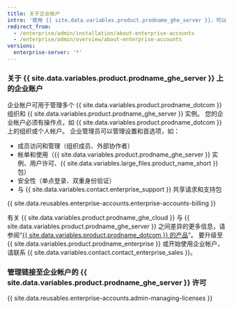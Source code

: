 ```yaml
---
title: 关于企业帐户
intro: '使用 {{ site.data.variables.product.prodname_ghe_server }}，可以创建企业帐户，为管理员的帐单和许可使用情况提供单一的可见点和管理点。'
redirect_from:
  - /enterprise/admin/installation/about-enterprise-accounts
  - /enterprise/admin/overview/about-enterprise-accounts
versions:
  enterprise-server: '*'
---
```


### 关于 {{ site.data.variables.product.prodname_ghe_server }} 上的企业账户

企业帐户可用于管理多个 {{ site.data.variables.product.prodname_dotcom }} 组织和 {{ site.data.variables.product.prodname_ghe_server }} 实例。 您的企业帐户必须有操作点，如 {{ site.data.variables.product.prodname_dotcom }} 上的组织或个人帐户。 企业管理员可以管理设置和首选项，如：

- 成员访问和管理（组织成员、外部协作者）
- 帐单和使用（{{ site.data.variables.product.prodname_ghe_server }} 实例、用户许可、{{ site.data.variables.large_files.product_name_short }} 包）
- 安全性（单点登录、双重身份验证）
- 与 {{ site.data.variables.contact.enterprise_support }} 共享请求和支持包

{{ site.data.reusables.enterprise-accounts.enterprise-accounts-billing }}

有关 {{ site.data.variables.product.prodname_ghe_cloud }} 与 {{ site.data.variables.product.prodname_ghe_server }} 之间差异的更多信息，请参阅“[{{ site.data.variables.product.prodname_dotcom }} 的产品](/articles/githubs-products)”。 要升级至 {{ site.data.variables.product.prodname_enterprise }} 或开始使用企业帐户，请联系 {{ site.data.variables.contact.contact_enterprise_sales }}。

### 管理链接至企业帐户的 {{ site.data.variables.product.prodname_ghe_server }} 许可

{{ site.data.reusables.enterprise-accounts.admin-managing-licenses }}
